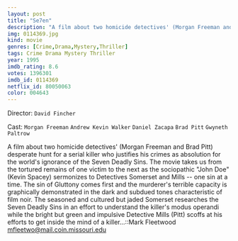 ```yaml
---
layout: post
title: "Se7en"
description: "A film about two homicide detectives' (Morgan Freeman and Brad Pitt) desperate hunt for a serial killer who justifies his crimes as absolution for the world's ignorance of the Seven Deadly Sins. The movie takes us from the tortured remains of one victim to the next as the sociopathic John Doe (Kevin Spacey) sermonizes to Detectives Somerset and Mills -- one sin at a time. The sin of Gluttony comes first and the murderer's terrible capacity is graphically demonstrated in the dark and subdued tones characteristic of film noir. The seasoned and cultured but jaded Somerset researche.."
img: 0114369.jpg
kind: movie
genres: [Crime,Drama,Mystery,Thriller]
tags: Crime Drama Mystery Thriller 
year: 1995
imdb_rating: 8.6
votes: 1396301
imdb_id: 0114369
netflix_id: 80050063
color: 004643
---
```

Director: `David Fincher`  

Cast: `Morgan Freeman` `Andrew Kevin Walker` `Daniel Zacapa` `Brad Pitt` `Gwyneth Paltrow` 

A film about two homicide detectives' (Morgan Freeman and Brad Pitt) desperate hunt for a serial killer who justifies his crimes as absolution for the world's ignorance of the Seven Deadly Sins. The movie takes us from the tortured remains of one victim to the next as the sociopathic "John Doe" (Kevin Spacey) sermonizes to Detectives Somerset and Mills -- one sin at a time. The sin of Gluttony comes first and the murderer's terrible capacity is graphically demonstrated in the dark and subdued tones characteristic of film noir. The seasoned and cultured but jaded Somerset researches the Seven Deadly Sins in an effort to understand the killer's modus operandi while the bright but green and impulsive Detective Mills (Pitt) scoffs at his efforts to get inside the mind of a killer...::Mark Fleetwood <mfleetwo@mail.coin.missouri.edu>